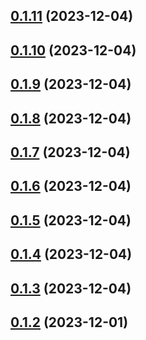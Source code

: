 ## [0.1.11](https://github.com/Porok12/epic-jira/compare/v0.1.10...v0.1.11) (2023-12-04)

## [0.1.10](https://github.com/Porok12/epic-jira/compare/v0.1.9...v0.1.10) (2023-12-04)

## [0.1.9](https://github.com/Porok12/epic-jira/compare/v0.1.8...v0.1.9) (2023-12-04)

## [0.1.8](https://github.com/Porok12/epic-jira/compare/v0.1.7...v0.1.8) (2023-12-04)

## [0.1.7](https://github.com/Porok12/epic-jira/compare/v0.1.6...v0.1.7) (2023-12-04)

## [0.1.6](https://github.com/Porok12/epic-jira/compare/v0.1.5...v0.1.6) (2023-12-04)

## [0.1.5](https://github.com/Porok12/epic-jira/compare/v0.1.4...v0.1.5) (2023-12-04)

## [0.1.4](https://github.com/Porok12/epic-jira/compare/v0.1.3...v0.1.4) (2023-12-04)

## [0.1.3](https://github.com/Porok12/epic-jira/compare/v0.1.2...v0.1.3) (2023-12-04)

## [0.1.2](https://github.com/Porok12/epic-jira/compare/v0.1.1...v0.1.2) (2023-12-01)
